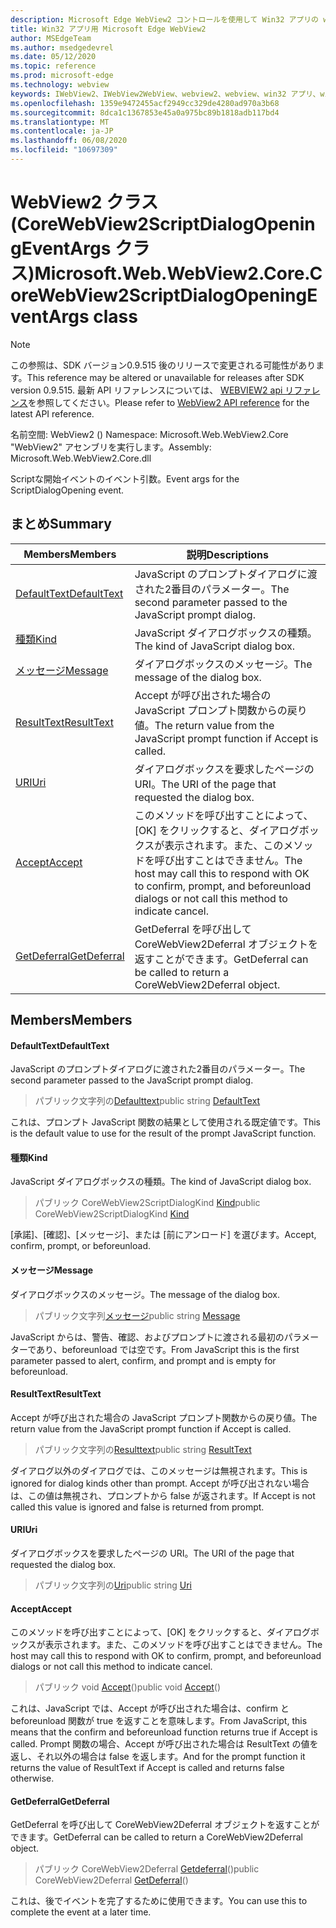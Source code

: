 ```yaml
---
description: Microsoft Edge WebView2 コントロールを使用して Win32 アプリの web コンテンツをホストする
title: Win32 アプリ用 Microsoft Edge WebView2
author: MSEdgeTeam
ms.author: msedgedevrel
ms.date: 05/12/2020
ms.topic: reference
ms.prod: microsoft-edge
ms.technology: webview
keywords: IWebView2、IWebView2WebView、webview2、webview、win32 アプリ、win32、edge、ICoreWebView2、ICoreWebView2Controller、browser control、edge html
ms.openlocfilehash: 1359e9472455acf2949cc329de4280ad970a3b68
ms.sourcegitcommit: 8dca1c1367853e45a0a975bc89b1818adb117bd4
ms.translationtype: MT
ms.contentlocale: ja-JP
ms.lasthandoff: 06/08/2020
ms.locfileid: "10697309"
---
```

# <span data-ttu-id="2b132-104">WebView2 クラス (CoreWebView2ScriptDialogOpeningEventArgs クラス)</span><span class="sxs-lookup"><span data-stu-id="2b132-104">Microsoft.Web.WebView2.Core.CoreWebView2ScriptDialogOpeningEventArgs class</span></span> 

> [!NOTE]
> <span data-ttu-id="2b132-105">この参照は、SDK バージョン0.9.515 後のリリースで変更される可能性があります。</span><span class="sxs-lookup"><span data-stu-id="2b132-105">This reference may be altered or unavailable for releases after SDK version 0.9.515.</span></span> <span data-ttu-id="2b132-106">最新 API リファレンスについては、 [WEBVIEW2 api リファレンス](../../../webview2-api-reference.md)を参照してください。</span><span class="sxs-lookup"><span data-stu-id="2b132-106">Please refer to [WebView2 API reference](../../../webview2-api-reference.md) for the latest API reference.</span></span>

<span data-ttu-id="2b132-107">名前空間: WebView2 () </span><span class="sxs-lookup"><span data-stu-id="2b132-107">Namespace: Microsoft.Web.WebView2.Core</span></span>\
<span data-ttu-id="2b132-108">"WebView2" アセンブリを実行します。</span><span class="sxs-lookup"><span data-stu-id="2b132-108">Assembly: Microsoft.Web.WebView2.Core.dll</span></span>

<span data-ttu-id="2b132-109">Scriptな開始イベントのイベント引数。</span><span class="sxs-lookup"><span data-stu-id="2b132-109">Event args for the ScriptDialogOpening event.</span></span>

## <span data-ttu-id="2b132-110">まとめ</span><span class="sxs-lookup"><span data-stu-id="2b132-110">Summary</span></span>

 <span data-ttu-id="2b132-111">Members</span><span class="sxs-lookup"><span data-stu-id="2b132-111">Members</span></span>                        | <span data-ttu-id="2b132-112">説明</span><span class="sxs-lookup"><span data-stu-id="2b132-112">Descriptions</span></span>
--------------------------------|---------------------------------------------
[<span data-ttu-id="2b132-113">DefaultText</span><span class="sxs-lookup"><span data-stu-id="2b132-113">DefaultText</span></span>](#defaulttext) | <span data-ttu-id="2b132-114">JavaScript のプロンプトダイアログに渡された2番目のパラメーター。</span><span class="sxs-lookup"><span data-stu-id="2b132-114">The second parameter passed to the JavaScript prompt dialog.</span></span>
[<span data-ttu-id="2b132-115">種類</span><span class="sxs-lookup"><span data-stu-id="2b132-115">Kind</span></span>](#kind) | <span data-ttu-id="2b132-116">JavaScript ダイアログボックスの種類。</span><span class="sxs-lookup"><span data-stu-id="2b132-116">The kind of JavaScript dialog box.</span></span>
[<span data-ttu-id="2b132-117">メッセージ</span><span class="sxs-lookup"><span data-stu-id="2b132-117">Message</span></span>](#message) | <span data-ttu-id="2b132-118">ダイアログボックスのメッセージ。</span><span class="sxs-lookup"><span data-stu-id="2b132-118">The message of the dialog box.</span></span>
[<span data-ttu-id="2b132-119">ResultText</span><span class="sxs-lookup"><span data-stu-id="2b132-119">ResultText</span></span>](#resulttext) | <span data-ttu-id="2b132-120">Accept が呼び出された場合の JavaScript プロンプト関数からの戻り値。</span><span class="sxs-lookup"><span data-stu-id="2b132-120">The return value from the JavaScript prompt function if Accept is called.</span></span>
[<span data-ttu-id="2b132-121">URI</span><span class="sxs-lookup"><span data-stu-id="2b132-121">Uri</span></span>](#uri) | <span data-ttu-id="2b132-122">ダイアログボックスを要求したページの URI。</span><span class="sxs-lookup"><span data-stu-id="2b132-122">The URI of the page that requested the dialog box.</span></span>
[<span data-ttu-id="2b132-123">Accept</span><span class="sxs-lookup"><span data-stu-id="2b132-123">Accept</span></span>](#accept) | <span data-ttu-id="2b132-124">このメソッドを呼び出すことによって、[OK] をクリックすると、ダイアログボックスが表示されます。また、このメソッドを呼び出すことはできません。</span><span class="sxs-lookup"><span data-stu-id="2b132-124">The host may call this to respond with OK to confirm, prompt, and beforeunload dialogs or not call this method to indicate cancel.</span></span>
[<span data-ttu-id="2b132-125">GetDeferral</span><span class="sxs-lookup"><span data-stu-id="2b132-125">GetDeferral</span></span>](#getdeferral) | <span data-ttu-id="2b132-126">GetDeferral を呼び出して CoreWebView2Deferral オブジェクトを返すことができます。</span><span class="sxs-lookup"><span data-stu-id="2b132-126">GetDeferral can be called to return a CoreWebView2Deferral object.</span></span>

## <span data-ttu-id="2b132-127">Members</span><span class="sxs-lookup"><span data-stu-id="2b132-127">Members</span></span>

#### <span data-ttu-id="2b132-128">DefaultText</span><span class="sxs-lookup"><span data-stu-id="2b132-128">DefaultText</span></span> 

<span data-ttu-id="2b132-129">JavaScript のプロンプトダイアログに渡された2番目のパラメーター。</span><span class="sxs-lookup"><span data-stu-id="2b132-129">The second parameter passed to the JavaScript prompt dialog.</span></span>

> <span data-ttu-id="2b132-130">パブリック文字列の[Defaulttext](#defaulttext)</span><span class="sxs-lookup"><span data-stu-id="2b132-130">public string [DefaultText](#defaulttext)</span></span>

<span data-ttu-id="2b132-131">これは、プロンプト JavaScript 関数の結果として使用される既定値です。</span><span class="sxs-lookup"><span data-stu-id="2b132-131">This is the default value to use for the result of the prompt JavaScript function.</span></span>

#### <span data-ttu-id="2b132-132">種類</span><span class="sxs-lookup"><span data-stu-id="2b132-132">Kind</span></span> 

<span data-ttu-id="2b132-133">JavaScript ダイアログボックスの種類。</span><span class="sxs-lookup"><span data-stu-id="2b132-133">The kind of JavaScript dialog box.</span></span>

> <span data-ttu-id="2b132-134">パブリック CoreWebView2ScriptDialogKind [Kind](#kind)</span><span class="sxs-lookup"><span data-stu-id="2b132-134">public CoreWebView2ScriptDialogKind [Kind](#kind)</span></span>

<span data-ttu-id="2b132-135">[承諾]、[確認]、[メッセージ]、または [前にアンロード] を選びます。</span><span class="sxs-lookup"><span data-stu-id="2b132-135">Accept, confirm, prompt, or beforeunload.</span></span>

#### <span data-ttu-id="2b132-136">メッセージ</span><span class="sxs-lookup"><span data-stu-id="2b132-136">Message</span></span> 

<span data-ttu-id="2b132-137">ダイアログボックスのメッセージ。</span><span class="sxs-lookup"><span data-stu-id="2b132-137">The message of the dialog box.</span></span>

> <span data-ttu-id="2b132-138">パブリック文字列[メッセージ](#message)</span><span class="sxs-lookup"><span data-stu-id="2b132-138">public string [Message](#message)</span></span>

<span data-ttu-id="2b132-139">JavaScript からは、警告、確認、およびプロンプトに渡される最初のパラメーターであり、beforeunload では空です。</span><span class="sxs-lookup"><span data-stu-id="2b132-139">From JavaScript this is the first parameter passed to alert, confirm, and prompt and is empty for beforeunload.</span></span>

#### <span data-ttu-id="2b132-140">ResultText</span><span class="sxs-lookup"><span data-stu-id="2b132-140">ResultText</span></span> 

<span data-ttu-id="2b132-141">Accept が呼び出された場合の JavaScript プロンプト関数からの戻り値。</span><span class="sxs-lookup"><span data-stu-id="2b132-141">The return value from the JavaScript prompt function if Accept is called.</span></span>

> <span data-ttu-id="2b132-142">パブリック文字列の[Resulttext](#resulttext)</span><span class="sxs-lookup"><span data-stu-id="2b132-142">public string [ResultText](#resulttext)</span></span>

<span data-ttu-id="2b132-143">ダイアログ以外のダイアログでは、このメッセージは無視されます。</span><span class="sxs-lookup"><span data-stu-id="2b132-143">This is ignored for dialog kinds other than prompt.</span></span> <span data-ttu-id="2b132-144">Accept が呼び出されない場合は、この値は無視され、プロンプトから false が返されます。</span><span class="sxs-lookup"><span data-stu-id="2b132-144">If Accept is not called this value is ignored and false is returned from prompt.</span></span>

#### <span data-ttu-id="2b132-145">URI</span><span class="sxs-lookup"><span data-stu-id="2b132-145">Uri</span></span> 

<span data-ttu-id="2b132-146">ダイアログボックスを要求したページの URI。</span><span class="sxs-lookup"><span data-stu-id="2b132-146">The URI of the page that requested the dialog box.</span></span>

> <span data-ttu-id="2b132-147">パブリック文字列の[Uri](#uri)</span><span class="sxs-lookup"><span data-stu-id="2b132-147">public string [Uri](#uri)</span></span>

#### <span data-ttu-id="2b132-148">Accept</span><span class="sxs-lookup"><span data-stu-id="2b132-148">Accept</span></span> 

<span data-ttu-id="2b132-149">このメソッドを呼び出すことによって、[OK] をクリックすると、ダイアログボックスが表示されます。また、このメソッドを呼び出すことはできません。</span><span class="sxs-lookup"><span data-stu-id="2b132-149">The host may call this to respond with OK to confirm, prompt, and beforeunload dialogs or not call this method to indicate cancel.</span></span>

> <span data-ttu-id="2b132-150">パブリック void [Accept](#accept)()</span><span class="sxs-lookup"><span data-stu-id="2b132-150">public void [Accept](#accept)()</span></span>

<span data-ttu-id="2b132-151">これは、JavaScript では、Accept が呼び出された場合は、confirm と beforeunload 関数が true を返すことを意味します。</span><span class="sxs-lookup"><span data-stu-id="2b132-151">From JavaScript, this means that the confirm and beforeunload function returns true if Accept is called.</span></span> <span data-ttu-id="2b132-152">Prompt 関数の場合、Accept が呼び出された場合は ResultText の値を返し、それ以外の場合は false を返します。</span><span class="sxs-lookup"><span data-stu-id="2b132-152">And for the prompt function it returns the value of ResultText if Accept is called and returns false otherwise.</span></span>

#### <span data-ttu-id="2b132-153">GetDeferral</span><span class="sxs-lookup"><span data-stu-id="2b132-153">GetDeferral</span></span> 

<span data-ttu-id="2b132-154">GetDeferral を呼び出して CoreWebView2Deferral オブジェクトを返すことができます。</span><span class="sxs-lookup"><span data-stu-id="2b132-154">GetDeferral can be called to return a CoreWebView2Deferral object.</span></span>

> <span data-ttu-id="2b132-155">パブリック CoreWebView2Deferral [Getdeferral](#getdeferral)()</span><span class="sxs-lookup"><span data-stu-id="2b132-155">public CoreWebView2Deferral [GetDeferral](#getdeferral)()</span></span>

<span data-ttu-id="2b132-156">これは、後でイベントを完了するために使用できます。</span><span class="sxs-lookup"><span data-stu-id="2b132-156">You can use this to complete the event at a later time.</span></span>

